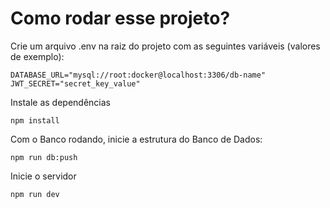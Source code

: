 # Como rodar esse projeto?

Crie um arquivo .env na raiz do projeto com as seguintes variáveis (valores de exemplo):
``` 
DATABASE_URL="mysql://root:docker@localhost:3306/db-name"
JWT_SECRET="secret_key_value"
```

Instale as dependências
```
npm install
```

Com o Banco rodando, inicie a estrutura do Banco de Dados:
```
npm run db:push
```

Inicie o servidor
```
npm run dev
```